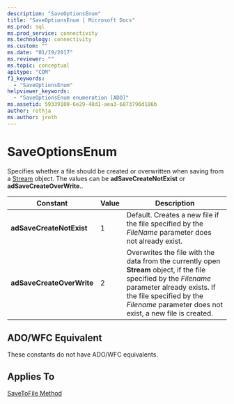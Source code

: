 ```yaml
---
description: "SaveOptionsEnum"
title: "SaveOptionsEnum | Microsoft Docs"
ms.prod: sql
ms.prod_service: connectivity
ms.technology: connectivity
ms.custom: ""
ms.date: "01/19/2017"
ms.reviewer: ""
ms.topic: conceptual
apitype: "COM"
f1_keywords: 
  - "SaveOptionsEnum"
helpviewer_keywords: 
  - "SaveOptionsEnum enumeration [ADO]"
ms.assetid: 59339100-6e29-48d1-aea3-6873796d186b
author: rothja
ms.author: jroth
---
```

# SaveOptionsEnum
Specifies whether a file should be created or overwritten when saving from a [Stream](./stream-object-ado.md) object. The values can be **adSaveCreateNotExist** or **adSaveCreateOverWrite**..  
  
|Constant|Value|Description|  
|--------------|-----------|-----------------|  
|**adSaveCreateNotExist**|1|Default. Creates a new file if the file specified by the *FileName* parameter does not already exist.|  
|**adSaveCreateOverWrite**|2|Overwrites the file with the data from the currently open **Stream** object, if the file specified by the *Filename* parameter already exists. If the file specified by the *Filename* parameter does not exist, a new file is created.|  
  
## ADO/WFC Equivalent  
 These constants do not have ADO/WFC equivalents.  
  
## Applies To  
 [SaveToFile Method](./savetofile-method.md)